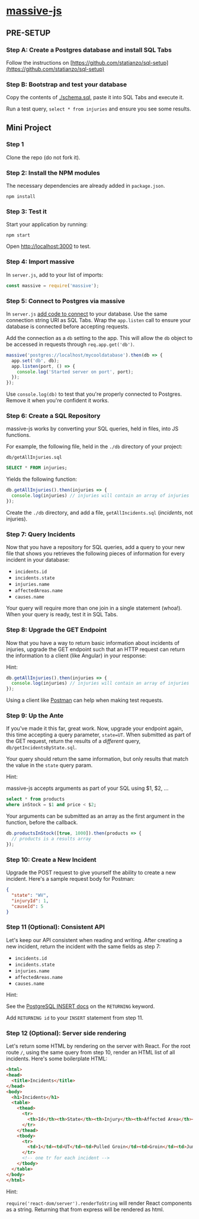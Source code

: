 # [massive-js](https://massive-js.readthedocs.io/en/latest/)

## PRE-SETUP

### Step A: Create a Postgres database and install SQL Tabs

Follow the instructions on [https://github.com/statianzo/sql-setup](https://github.com/statianzo/sql-setup)

### Step B: Bootstrap and test your database
 
Copy the contents of [./schema.sql](https://github.com/statianzo/massive-demo/blob/master/schema.sql),
paste it into SQL Tabs and execute it.

Run a test query, `select * from injuries` and ensure you see some results.

## Mini Project

### Step 1

Clone the repo (do not fork it).

### Step 2: Install the NPM modules

The necessary dependencies are already added in `package.json`.

```
npm install
```

### Step 3: Test it

Start your application by running:

```
npm start
``` 

Open [http://localhost:3000](http://localhost:3000) to test.

### Step 4: Import massive
 
In `server.js`, add to your list of imports:

```js
const massive = require('massive');
```

### Step 5: Connect to Postgres via massive

In `server.js` [add code to connect](https://github.com/dmfay/massive-js#quickstart)
to your database. Use the same connection string URI as SQL Tabs. Wrap the
`app.listen` call to ensure your database is connected before accepting
requests.

Add the connection as a `db` setting to the app. This will allow the `db`
object to be accessed in requests through `req.app.get('db')`.

```js
massive('postgres://localhost/mycooldatabase').then(db => {
  app.set('db', db);
  app.listen(port, () => {
    console.log('Started server on port', port);
  });
});
```

Use `console.log(db)` to test that you're properly connected to Postgres.
Remove it when you're confident it works.

### Step 6: Create a SQL Repository

massive-js works by converting your SQL queries, held in files, into JS functions.

For example, the following file, held in the `./db` directory of your project:

`db/getAllInjuries.sql`
```sql
SELECT * FROM injuries;
```

Yields the following function:

```js
db.getAllInjuries().then(injuries => {
  console.log(injuries) // injuries will contain an array of injuries
});
```

Create the `./db` directory, and add a file, `getAllIncidents.sql`
(_incidents_, not injuries).

### Step 7: Query Incidents

Now that you have a repository for SQL queries, add a query to your new file
that shows you retrieves the following pieces of information for every incident
in your database:

* `incidents.id`
* `incidents.state`
* `injuries.name`
* `affectedAreas.name`
* `causes.name`

Your query will require more than one join in a single statement (whoa!). When
your query is ready, test it in SQL Tabs.

### Step 8: Upgrade the GET Endpoint

Now that you have a way to return basic information about incidents of
injuries, upgrade the GET endpoint such that an HTTP request can return the
information to a client (like Angular) in your response:

Hint:

```js
db.getAllInjuries().then(injuries => {
  console.log(injuries) // injuries will contain an array of injuries
});
```

Using a client like [Postman](https://www.getpostman.com/) can help when making
test requests.

### Step 9: Up the Ante

If you've made it this far, great work. Now, upgrade your endpoint again, this
time accepting a query parameter, `state=UT`. When  submitted as part of the
GET request, return the results of a _different_ query, `db/getIncidentsByState.sql`.

Your query should return the same information, but only results that match the
value in the `state` query param.

Hint:

massive-js accepts arguments as part of your SQL using $1, $2, ...

```sql
select * from products
where inStock = $1 and price < $2;
```

Your arguments can be submitted as an array as the first argument in the
function, before the callback.

```js
db.productsInStock([true, 1000]).then(products => {
  // products is a results array
});
```

### Step 10: Create a New Incident

Upgrade the POST request to give yourself the ability to create a new incident.
Here's a sample request body for Postman:

```json
{
  "state": "WV",
  "injuryId": 1,
  "causeId": 5
}
```

### Step 11 (Optional): Consistent API

Let's keep our API consistent when reading and writing. After creating a new
incident, return the incident with the same fields as step 7:

* `incidents.id`
* `incidents.state`
* `injuries.name`
* `affectedAreas.name`
* `causes.name`

Hint:

See the [PostgreSQL INSERT docs](https://www.postgresql.org/docs/9.6/static/sql-insert.html)
on the `RETURNING` keyword.

Add `RETURNING id` to your `INSERT` statement from step 11.


### Step 12 (Optional): Server side rendering

Let's return some HTML by rendering on the server with React. For the root
route `/`, using the same query from step 10, render an HTML list of all
incidents. Here's some boilerplate HTML:

```html
<html>
<head>
  <title>Incidents</title>
</head>
<body>
  <h1>Incidents</h1>
  <table>
    <thead>
      <tr>
        <th>Id</th><th>State</th><th>Injury</th><th>Affected Area</th><th>Cause</th>
      </tr>
    </thead>
    <tbody>
      <tr>
        <td>1</td><td>UT</td><td>Pulled Groin</td><td>Groin</td><td>Jumping jacks</td>
      </tr>
      <!-- one tr for each incident -->
    </tbody>
  </table>
</body>
</html>
```

Hint:

`require('react-dom/server').renderToString` will render React components as a
string. Returning that from express will be rendered as html.
